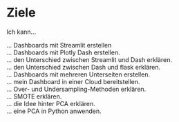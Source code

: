 # Ziele

Ich kann...

... Dashboards mit Streamlit erstellen<br>
... Dashboards mit Plotly Dash erstellen.<br>
... den Unterschied zwischen Streamlit und Dash erklären.<br>
... den Unterschied zwischen Dash und flask erklären.<br>
... Dashboards mit mehreren Unterseiten erstellen.<br>
... mein Dashboard in einer Cloud bereitstellen.<br>
... Over- und Undersampling-Methoden erklären.<br>
... SMOTE erklären.<br>
... die Idee hinter PCA erklären.<br>
... eine PCA in Python anwenden.<br>
